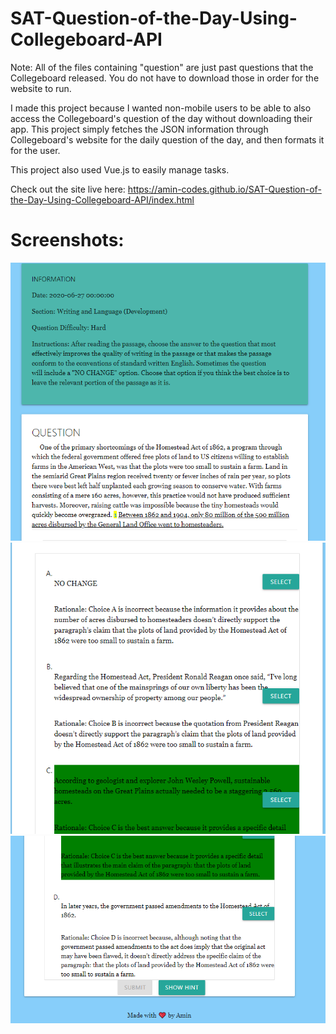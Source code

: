 # SAT-Question-of-the-Day-Using-Collegeboard-API
Note: All of the files containing "question" are just past questions that the Collegeboard released. You do not have to download those in order for the website to run.

I made this project because I wanted non-mobile users to be able to also access the Collegeboard's question of the day without downloading their app. This project simply fetches the JSON information through Collegeboard's website for the daily question of the day, and then formats it for the user.

This project also used Vue.js to easily manage tasks.

Check out the site live here: https://amin-codes.github.io/SAT-Question-of-the-Day-Using-Collegeboard-API/index.html

# Screenshots:

![Screenshot 1](screenshots/demo_1.PNG)
![Screenshot 2](screenshots/demo_2.PNG)
![Screenshot 3](screenshots/demo_3.PNG)
